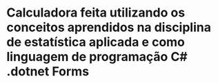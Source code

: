 # Calculadora feita utilizando os conceitos aprendidos na disciplina de estatística aplicada e como linguagem de programação C# .dotnet Forms
